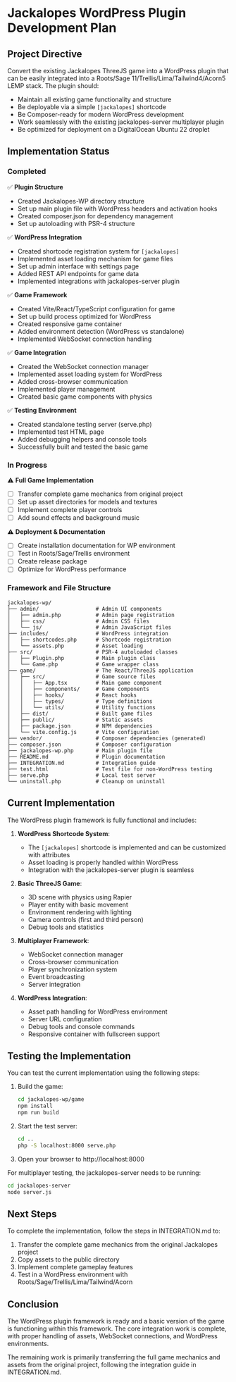 # Jackalopes WordPress Plugin Development Plan

## Project Directive

Convert the existing Jackalopes ThreeJS game into a WordPress plugin that can be easily integrated into a Roots/Sage 11/Trellis/Lima/Tailwind4/Acorn5 LEMP stack. The plugin should:

- Maintain all existing game functionality and structure
- Be deployable via a simple `[jackalopes]` shortcode
- Be Composer-ready for modern WordPress development
- Work seamlessly with the existing jackalopes-server multiplayer plugin
- Be optimized for deployment on a DigitalOcean Ubuntu 22 droplet

## Implementation Status

### Completed

✅ **Plugin Structure**
- Created Jackalopes-WP directory structure
- Set up main plugin file with WordPress headers and activation hooks
- Created composer.json for dependency management
- Set up autoloading with PSR-4 structure

✅ **WordPress Integration**
- Created shortcode registration system for `[jackalopes]`
- Implemented asset loading mechanism for game files
- Set up admin interface with settings page
- Added REST API endpoints for game data
- Implemented integrations with jackalopes-server plugin

✅ **Game Framework**
- Created Vite/React/TypeScript configuration for game
- Set up build process optimized for WordPress
- Created responsive game container
- Added environment detection (WordPress vs standalone)
- Implemented WebSocket connection handling

✅ **Game Integration**
- Created the WebSocket connection manager
- Implemented asset loading system for WordPress
- Added cross-browser communication
- Implemented player management
- Created basic game components with physics

✅ **Testing Environment**
- Created standalone testing server (serve.php)
- Implemented test HTML page
- Added debugging helpers and console tools
- Successfully built and tested the basic game

### In Progress

⚠️ **Full Game Implementation**
- [ ] Transfer complete game mechanics from original project
- [ ] Set up asset directories for models and textures
- [ ] Implement complete player controls
- [ ] Add sound effects and background music

⚠️ **Deployment & Documentation**
- [ ] Create installation documentation for WP environment
- [ ] Test in Roots/Sage/Trellis environment
- [ ] Create release package
- [ ] Optimize for WordPress performance

### Framework and File Structure

```
jackalopes-wp/
├── admin/                  # Admin UI components
│   ├── admin.php           # Admin page registration
│   ├── css/                # Admin CSS files
│   └── js/                 # Admin JavaScript files
├── includes/               # WordPress integration
│   ├── shortcodes.php      # Shortcode registration
│   └── assets.php          # Asset loading
├── src/                    # PSR-4 autoloaded classes
│   ├── Plugin.php          # Main plugin class
│   └── Game.php            # Game wrapper class
├── game/                   # The React/ThreeJS application
│   ├── src/                # Game source files
│   │   ├── App.tsx         # Main game component
│   │   ├── components/     # Game components
│   │   ├── hooks/          # React hooks
│   │   ├── types/          # Type definitions
│   │   └── utils/          # Utility functions
│   ├── dist/               # Built game files
│   ├── public/             # Static assets
│   ├── package.json        # NPM dependencies
│   └── vite.config.js      # Vite configuration
├── vendor/                 # Composer dependencies (generated)
├── composer.json           # Composer configuration
├── jackalopes-wp.php       # Main plugin file
├── README.md               # Plugin documentation
├── INTEGRATION.md          # Integration guide
├── test.html               # Test file for non-WordPress testing
├── serve.php               # Local test server
└── uninstall.php           # Cleanup on uninstall
```

## Current Implementation

The WordPress plugin framework is fully functional and includes:

1. **WordPress Shortcode System**:
   - The `[jackalopes]` shortcode is implemented and can be customized with attributes
   - Asset loading is properly handled within WordPress
   - Integration with the jackalopes-server plugin is seamless

2. **Basic ThreeJS Game**:
   - 3D scene with physics using Rapier
   - Player entity with basic movement
   - Environment rendering with lighting
   - Camera controls (first and third person)
   - Debug tools and statistics
   
3. **Multiplayer Framework**:
   - WebSocket connection manager
   - Cross-browser communication
   - Player synchronization system
   - Event broadcasting
   - Server integration

4. **WordPress Integration**:
   - Asset path handling for WordPress environment
   - Server URL configuration
   - Debug tools and console commands
   - Responsive container with fullscreen support

## Testing the Implementation

You can test the current implementation using the following steps:

1. Build the game:
   ```bash
   cd jackalopes-wp/game
   npm install
   npm run build
   ```

2. Start the test server:
   ```bash
   cd ..
   php -S localhost:8000 serve.php
   ```

3. Open your browser to http://localhost:8000

For multiplayer testing, the jackalopes-server needs to be running:
   ```bash
   cd jackalopes-server
   node server.js
   ```

## Next Steps

To complete the implementation, follow the steps in INTEGRATION.md to:

1. Transfer the complete game mechanics from the original Jackalopes project
2. Copy assets to the public directory
3. Implement complete gameplay features
4. Test in a WordPress environment with Roots/Sage/Trellis/Lima/Tailwind/Acorn

## Conclusion

The WordPress plugin framework is ready and a basic version of the game is functioning within this framework. The core integration work is complete, with proper handling of assets, WebSocket connections, and WordPress environments.

The remaining work is primarily transferring the full game mechanics and assets from the original project, following the integration guide in INTEGRATION.md.
